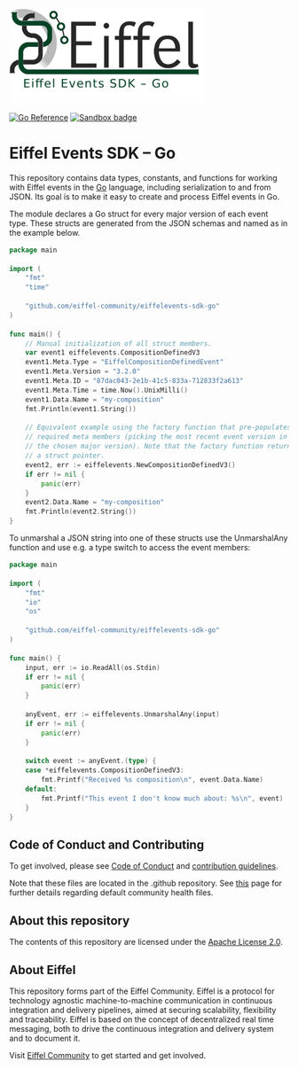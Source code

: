 <!---
   Copyright Axis Communications AB
   For a full list of individual contributors, please see the commit history.

   Licensed under the Apache License, Version 2.0 (the "License");
   you may not use this file except in compliance with the License.
   You may obtain a copy of the License at

       http://www.apache.org/licenses/LICENSE-2.0

   Unless required by applicable law or agreed to in writing, software
   distributed under the License is distributed on an "AS IS" BASIS,
   WITHOUT WARRANTIES OR CONDITIONS OF ANY KIND, either express or implied.
   See the License for the specific language governing permissions and
   limitations under the License.
--->

<img src="./images/logo.png" alt="Eiffel Events SDK – Go" width="350"/>

[![Go Reference](https://pkg.go.dev/badge/github.com/eiffel-community/eiffelevents-sdk-go.svg)](https://pkg.go.dev/github.com/eiffel-community/eiffelevents-sdk-go)
[![Sandbox badge](https://img.shields.io/badge/Stage-Sandbox-yellow)](https://github.com/eiffel-community/community/blob/master/PROJECT_LIFECYCLE.md#stage-sandbox)

# Eiffel Events SDK – Go
This repository contains data types, constants, and functions for working with Eiffel events in the [Go](https://golang.org/) language, including serialization to and from JSON. Its goal is to make it easy to create and process Eiffel events in Go.

The module declares a Go struct for every major version of each event type.
These structs are generated from the JSON schemas and named as in the example
below.

```go
package main

import (
	"fmt"
	"time"

	"github.com/eiffel-community/eiffelevents-sdk-go"
)

func main() {
	// Manual initialization of all struct members.
	var event1 eiffelevents.CompositionDefinedV3
	event1.Meta.Type = "EiffelCompositionDefinedEvent"
	event1.Meta.Version = "3.2.0"
	event1.Meta.ID = "87dac043-2e1b-41c5-833a-712833f2a613"
	event1.Meta.Time = time.Now().UnixMilli()
	event1.Data.Name = "my-composition"
	fmt.Println(event1.String())

	// Equivalent example using the factory function that pre-populates all
	// required meta members (picking the most recent event version in
	// the chosen major version). Note that the factory function returns
	// a struct pointer.
	event2, err := eiffelevents.NewCompositionDefinedV3()
	if err != nil {
		panic(err)
	}
	event2.Data.Name = "my-composition"
	fmt.Println(event2.String())
}
```

To unmarshal a JSON string into one of these structs use the UnmarshalAny
function and use e.g. a type switch to access the event members:

```go
package main

import (
	"fmt"
	"io"
	"os"

	"github.com/eiffel-community/eiffelevents-sdk-go"
)

func main() {
	input, err := io.ReadAll(os.Stdin)
	if err != nil {
		panic(err)
	}

	anyEvent, err := eiffelevents.UnmarshalAny(input)
	if err != nil {
		panic(err)
	}

	switch event := anyEvent.(type) {
	case *eiffelevents.CompositionDefinedV3:
		fmt.Printf("Received %s composition\n", event.Data.Name)
	default:
		fmt.Printf("This event I don't know much about: %s\n", event)
	}
}
```

## Code of Conduct and Contributing
To get involved, please see [Code of Conduct](https://github.com/eiffel-community/.github/blob/master/CODE_OF_CONDUCT.md) and [contribution guidelines](https://github.com/eiffel-community/.github/blob/master/CONTRIBUTING.md).

Note that these files are located in the .github repository. See [this](https://docs.github.com/en/github/building-a-strong-community/creating-a-default-community-health-file) page for further details regarding default community health files.

## About this repository
The contents of this repository are licensed under the [Apache License 2.0](./LICENSE).

## About Eiffel
This repository forms part of the Eiffel Community. Eiffel is a protocol for technology agnostic machine-to-machine communication in continuous integration and delivery pipelines, aimed at securing scalability, flexibility and traceability. Eiffel is based on the concept of decentralized real time messaging, both to drive the continuous integration and delivery system and to document it.

Visit [Eiffel Community](https://eiffel-community.github.io) to get started and get involved.
